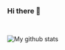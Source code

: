 ### Hi there 👋
<br>


![My github stats](https://github-readme-stats.vercel.app/api?username=Billaids&show_icons=true&hide_border=true)

<br>
<!--
**Billaids/Billaids** is a ✨ _special_ ✨ repository because its `README.md` (this file) appears on your GitHub profile.

Here are some ideas to get you started:

- 🔭 I’m currently working on ...
- 🌱 I’m currently learning ...
- 👯 I’m looking to collaborate on ...
- 🤔 I’m looking for help with ...
- 💬 Ask me about ...
- 📫 How to reach me: ...
- 😄 Pronouns: ...
- ⚡ Fun fact: ...
-->
